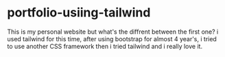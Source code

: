 # portfolio-usiing-tailwind
This is my personal website but what's the diffrent between the first one? i used tailwind for this time, after using bootstrap for almost 4 year's, i tried to use another CSS framework then i tried tailwind and i really love it.

